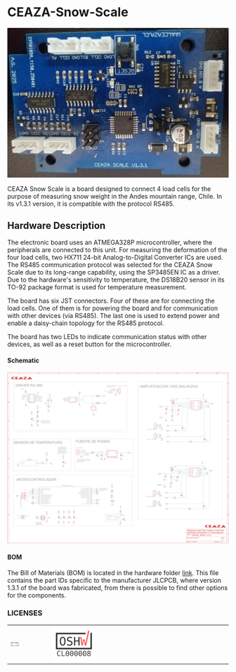 # CEAZA-Snow-Scale
![Board Front](03.Photos/CEAZA_SNOWSCALE_V1.3_FRONT.jpeg)  

CEAZA Snow Scale is a board designed to connect 4 load cells for the purpose of measuring snow weight in the Andes mountain range, Chile. In its v1.3.1 version, it is compatible with the protocol RS485. 


## Hardware Description

The electronic board uses an ATMEGA328P microcontroller, where the peripherals are connected to this unit. For measuring the deformation of the four load cells, two HX711 24-bit Analog-to-Digital Converter ICs are used. The RS485 communication protocol was selected for the CEAZA Snow Scale due to its long-range capability, using the SP3485EN IC as a driver. Due to the hardware's sensitivity to temperature, the DS18B20 sensor in its TO-92 package format is used for temperature measurement. 

The board has six JST connectors. Four of these are for connecting the load cells. One of them is for powering the board and for communication with other devices (via RS485). The last one is used to extend power and enable a daisy-chain topology for the RS485 protocol.

The board has two LEDs to indicate communication status with other devices, as well as a reset button for the microcontroller.

#### Schematic

![Schematic](01.Hardware/01.CAD_files/schematic_scale.png)  

#### BOM

The Bill of Materials (BOM) is located in the hardware folder [link](01.Hardware/02.BOM/BOM_CEAZA_SNOW_SCALE_V1.3.xls). This file contains the part IDs specific to the manufacturer JLCPCB, where version 1.3.1 of the board was fabricated, from there is possible to find other options for the components.

### LICENSES

<table>
  <tr>
    <td>
      <img src="04.Licenses/oshw_OpenSourceLicenses.jpg" width="25%" alt="Licenses_open">
    </td>
    <td>
      <img src="04.Licenses/certification-mark-CL000008-stacked.png" width="25%" alt="OSHWA certification">
    </td>
  </tr>
</table>